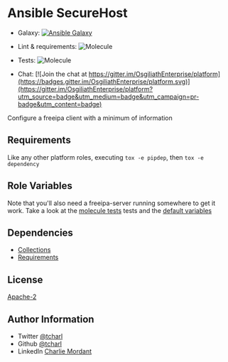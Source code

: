 Ansible SecureHost
=========

* Galaxy: [![Ansible Galaxy](https://img.shields.io/badge/galaxy-tcharl.ansible_securehost-660198.svg?style=flat)](https://galaxy.ansible.com/tcharl/ansible_securehost)
* Lint & requirements: ![Molecule](https://github.com/OsgiliathEnterprise/ansible-securehost/workflows/Molecule/badge.svg)
* Tests: ![Molecule](https://app.travis-ci.com/OsgiliathEnterprise/ansible-securehost.svg?branch=master)

* Chat: [![Join the chat at https://gitter.im/OsgiliathEnterprise/platform](https://badges.gitter.im/OsgiliathEnterprise/platform.svg)](https://gitter.im/OsgiliathEnterprise/platform?utm_source=badge&utm_medium=badge&utm_campaign=pr-badge&utm_content=badge)

Configure a freeipa client with a minimum of information

Requirements
------------

Like any other platform roles, executing `tox -e pipdep`, then `tox -e dependency`

Role Variables
--------------

Note that you'll also need a freeipa-server running somewhere to get it work.
Take a look at the [molecule tests](./molecule/default/converge.yml) tests and the [default variables](./defaults/main.yml)

Dependencies
------------

* [Collections](./requirements-collections.yml)
* [Requirements](./requirements-standalone.yml)

License
-------

[Apache-2](https://www.apache.org/licenses/LICENSE-2.0)

Author Information
------------------

* Twitter [@tcharl](https://twitter.com/Tcharl)
* Github [@tcharl](https://github.com/Tcharl)
* LinkedIn [Charlie Mordant](https://www.linkedin.com/in/charlie-mordant-51796a97/)
